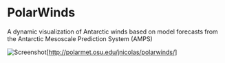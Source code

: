 # PolarWinds
A dynamic visualization of Antarctic winds based on model forecasts from the Antarctic Mesoscale Prediction System (AMPS)

![Screenshot](http://polarmet.osu.edu/jnicolas/polarwinds/screenshot.png)[http://polarmet.osu.edu/jnicolas/polarwinds/]
